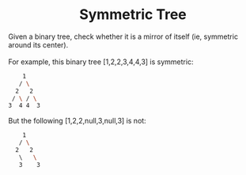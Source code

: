 <h1 align = "center"> Symmetric Tree </h1>

Given a binary tree, check whether it is a mirror of itself (ie, symmetric around its center).
<br><br>
For example, this binary tree [1,2,2,3,4,4,3] is symmetric:<br>
```sh
    1
   / \
  2   2
 / \ / \
3  4 4  3
```
But the following [1,2,2,null,3,null,3] is not:
```sh
    1
   / \
  2   2
   \   \
   3    3
```
